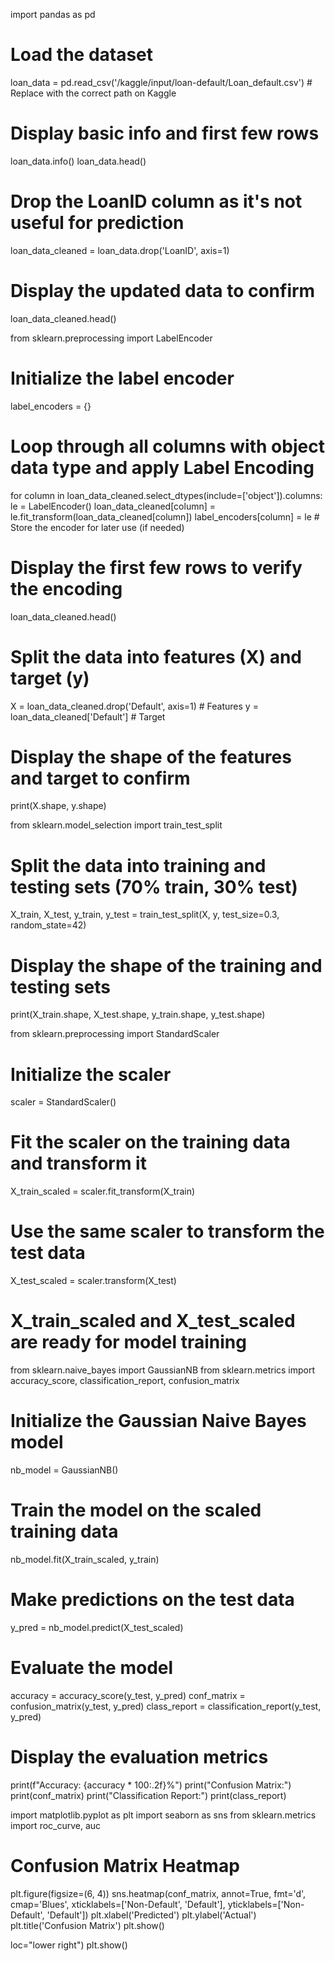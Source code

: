 import pandas as pd

# Load the dataset
loan_data = pd.read_csv('/kaggle/input/loan-default/Loan_default.csv')  # Replace with the correct path on Kaggle

# Display basic info and first few rows
loan_data.info()
loan_data.head()

# Drop the LoanID column as it's not useful for prediction
loan_data_cleaned = loan_data.drop('LoanID', axis=1)

# Display the updated data to confirm
loan_data_cleaned.head()

from sklearn.preprocessing import LabelEncoder

# Initialize the label encoder
label_encoders = {}

# Loop through all columns with object data type and apply Label Encoding
for column in loan_data_cleaned.select_dtypes(include=['object']).columns:
    le = LabelEncoder()
    loan_data_cleaned[column] = le.fit_transform(loan_data_cleaned[column])
    label_encoders[column] = le  # Store the encoder for later use (if needed)

# Display the first few rows to verify the encoding
loan_data_cleaned.head()

# Split the data into features (X) and target (y)
X = loan_data_cleaned.drop('Default', axis=1)  # Features
y = loan_data_cleaned['Default']  # Target

# Display the shape of the features and target to confirm
print(X.shape, y.shape)

from sklearn.model_selection import train_test_split

# Split the data into training and testing sets (70% train, 30% test)
X_train, X_test, y_train, y_test = train_test_split(X, y, test_size=0.3, random_state=42)

# Display the shape of the training and testing sets
print(X_train.shape, X_test.shape, y_train.shape, y_test.shape)

from sklearn.preprocessing import StandardScaler

# Initialize the scaler
scaler = StandardScaler()

# Fit the scaler on the training data and transform it
X_train_scaled = scaler.fit_transform(X_train)

# Use the same scaler to transform the test data
X_test_scaled = scaler.transform(X_test)

# X_train_scaled and X_test_scaled are ready for model training
from sklearn.naive_bayes import GaussianNB
from sklearn.metrics import accuracy_score, classification_report, confusion_matrix

# Initialize the Gaussian Naive Bayes model
nb_model = GaussianNB()

# Train the model on the scaled training data
nb_model.fit(X_train_scaled, y_train)

# Make predictions on the test data
y_pred = nb_model.predict(X_test_scaled)

# Evaluate the model
accuracy = accuracy_score(y_test, y_pred)
conf_matrix = confusion_matrix(y_test, y_pred)
class_report = classification_report(y_test, y_pred)

# Display the evaluation metrics
print(f"Accuracy: {accuracy * 100:.2f}%")
print("Confusion Matrix:")
print(conf_matrix)
print("Classification Report:")
print(class_report)

import matplotlib.pyplot as plt
import seaborn as sns
from sklearn.metrics import roc_curve, auc

# Confusion Matrix Heatmap
plt.figure(figsize=(6, 4))
sns.heatmap(conf_matrix, annot=True, fmt='d', cmap='Blues', xticklabels=['Non-Default', 'Default'], 
            yticklabels=['Non-Default', 'Default'])
plt.xlabel('Predicted')
plt.ylabel('Actual')
plt.title('Confusion Matrix')
plt.show()

loc="lower right")
plt.show()
